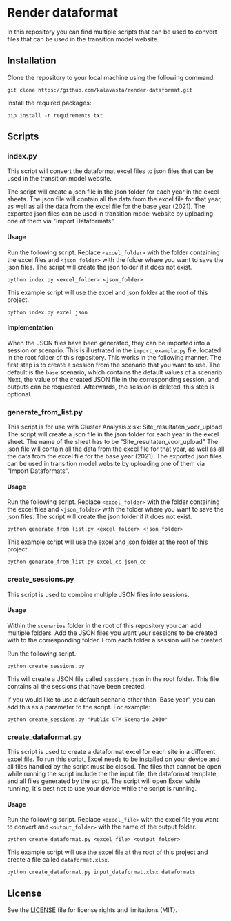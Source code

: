 # Render dataformat

In this repository you can find multiple scripts that can be used to convert files that can be used in the transition model website.

## Installation

Clone the repository to your local machine using the following command:

```
git clone https://github.com/kalavasta/render-dataformat.git
```

Install the required packages:

```
pip install -r requirements.txt
```

## Scripts

### index.py

This script will convert the dataformat excel files to json files that can be used in the transition model website.

The script will create a json file in the json folder for each year in the excel sheets. The json file will contain all the data from the excel file for that year, as well as all the data from the excel file for the base year (2021). The exported json files can be used in transition model website by uploading one of them via "Import Dataformats".


#### Usage

Run the following script. Replace `<excel_folder>` with the folder containing the excel files and `<json_folder>` with the folder where you want to save the json files. The script will create the json folder if it does not exist.

```
python index.py <excel_folder> <json_folder>
```

This example script will use the excel and json folder at the root of this project.

```
python index.py excel json
```


#### Implementation

When the JSON files have been generated, they can be imported into a session or scenario. This is illustrated in the `import_example.py` file, located in the root folder of this repository.
This works in the following manner. The first step is to create a session from the scenario that you want to use. The default is the `base` scenario, which contains the default values of a scenario. Next, the value of the created JSON file in the corresponding session, and outputs can be requested. Afterwards, the session is deleted, this step is optional.

### generate_from_list.py

This script is for use with Cluster Analysis.xlsx: Site_resultaten_voor_upload. The script will create a json file in the json folder for each year in the excel sheet. The name of the sheet has to be "Site_resultaten_voor_upload" The json file will contain all the data from the excel file for that year, as well as all the data from the excel file for the base year (2021). The exported json files can be used in transition model website by uploading one of them via "Import Dataformats".


#### Usage

Run the following script. Replace `<excel_folder>` with the folder containing the excel files and `<json_folder>` with the folder where you want to save the json files. The script will create the json folder if it does not exist.

```
python generate_from_list.py <excel_folder> <json_folder>
```

This example script will use the excel and json folder at the root of this project.

```
python generate_from_list.py excel_cc json_cc
```

### create_sessions.py

This script is used to combine multiple JSON files into sessions.


#### Usage

Within the `scenarios` folder in the root of this repository you can add multiple folders. Add the JSON files you want your sessions to be created with to the corresponding folder. From each folder a session will be created.

Run the following script.
```
python create_sessions.py
```

This will create a JSON file called `sessions.json` in the root folder. This file contains all the sessions that have been created.

If you would like to use a default scenario other than 'Base year', you can add this as a parameter to the script. For example:
```
python create_sessions.py "Public CTM Scenario 2030"
```


### create_dataformat.py

This script is used to create a dataformat excel for each site in a different excel file. To run this script, Excel needs to be installed on your device and all files handled by the script must be closed. The files that cannot be open while running the script include the the input file, the dataformat template, and all files generated by the script. The script will open Excel while running, it's best not to use your device while the script is running.

#### Usage

Run the following script. Replace `<excel_file>` with the excel file you want to convert and `<output_folder>` with the name of the output folder.

```
python create_dataformat.py <excel_file> <output_folder>
```

This example script will use the excel file at the root of this project and create a file called `dataformat.xlsx`.

```
python create_dataformat.py input_dataformat.xlsx dataformats
```


## License

See the [LICENSE](LICENSE) file for license rights and limitations (MIT).
